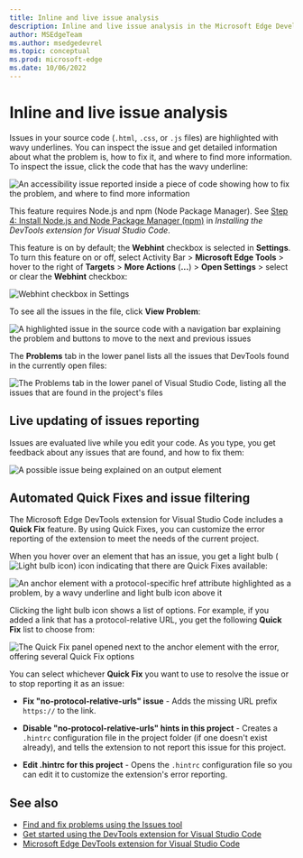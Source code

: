 ```yaml
---
title: Inline and live issue analysis
description: Inline and live issue analysis in the Microsoft Edge Developer Tools extension for Visual Studio Code.
author: MSEdgeTeam
ms.author: msedgedevrel
ms.topic: conceptual
ms.prod: microsoft-edge
ms.date: 10/06/2022
---
```

# Inline and live issue analysis

Issues in your source code (`.html`, `.css`, or `.js` files) are highlighted with wavy underlines.  You can inspect the issue and get detailed information about what the problem is, how to fix it, and where to find more information.  To inspect the issue, click the code that has the wavy underline:

![An accessibility issue reported inside a piece of code showing how to fix the problem, and where to find more information](./inline-live-issue-analysis-images/inline-issue-reporting.png)

This feature requires Node.js and npm (Node Package Manager).  See [Step 4: Install Node.js and Node Package Manager (npm)](./install#step-4-install-nodejs-and-node-package-manager-npm) in _Installing the DevTools extension for Visual Studio Code_.

This feature is on by default; the **Webhint** checkbox is selected in **Settings**.  To turn this feature on or off, select Activity Bar > **Microsoft Edge Tools** > hover to the right of **Targets** > **More Actions** (**...**) > **Open Settings** > select or clear the **Webhint** checkbox:

![Webhint checkbox in Settings](./inline-live-issue-analysis-images/webhint-checkbox-settings.png)


To see all the issues in the file, click **View Problem**:

![A highlighted issue in the source code with a navigation bar explaining the problem and buttons to move to the next and previous issues](./inline-live-issue-analysis-images/navigating-issues.png)

The **Problems** tab in the lower panel lists all the issues that DevTools found in the currently open files:

![The Problems tab in the lower panel of Visual Studio Code, listing all the issues that are found in the project's files](./inline-live-issue-analysis-images/issues-in-lower-panel.png)


<!-- ====================================================================== -->
## Live updating of issues reporting

Issues are evaluated live while you edit your code.  As you type, you get feedback about any issues that are found, and how to fix them:

![A possible issue being explained on an output element](./inline-live-issue-analysis-images/live-issue-reporting.png)


<!-- ====================================================================== -->
## Automated Quick Fixes and issue filtering

<!--
bold "Quick Fix" when focusing on the UI
the UI label string is "Quick Fix", not "Quick Fixes"
-->

The Microsoft Edge DevTools extension for Visual Studio Code includes a **Quick Fix** feature.  By using Quick Fixes, you can customize the error reporting of the extension to meet the needs of the current project.

When you hover over an element that has an issue, you get a light bulb (![Light bulb icon](./inline-live-issue-analysis-images/light-bulb-icon.png)) icon indicating that there are Quick Fixes available:

![An anchor element with a protocol-specific href attribute highlighted as a problem, by a wavy underline and light bulb icon above it](./inline-live-issue-analysis-images/light-bulb.png)

Clicking the light bulb icon shows a list of options. For example, if you added a link that has a protocol-relative URL, you get the following **Quick Fix** list to choose from:

![The Quick Fix panel opened next to the anchor element with the error, offering several Quick Fix options](./inline-live-issue-analysis-images/quick-fix-options.png)

You can select whichever **Quick Fix** you want to use to resolve the issue or to stop reporting it as an issue:

* **Fix "no-protocol-relative-urls" issue** - Adds the missing URL prefix `https://` to the link.

* **Disable "no-protocol-relative-urls" hints in this project** - Creates a `.hintrc` configuration file in the project folder (if one doesn't exist already), and tells the extension to not report this issue for this project.

* **Edit .hintrc for this project** - Opens the `.hintrc` configuration file so you can edit it to customize the extension's error reporting.


<!-- ====================================================================== -->
## See also

* [Find and fix problems using the Issues tool](../../devtools-guide-chromium/issues/index)
* [Get started using the DevTools extension for Visual Studio Code](./get-started)
* [Microsoft Edge DevTools extension for Visual Studio Code](../microsoft-edge-devtools-extension)
